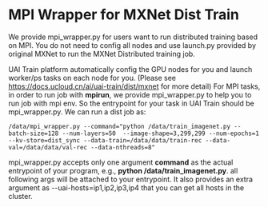 # MPI Wrapper for MXNet Dist Train
We provide mpi\_wrapper.py for users want to run distributed training based on MPI. You do not need to config all nodes and use launch.py provided by original MXNet to run the MXNet Distributed training job. 

UAI Train platform automatically config the GPU nodes for you and launch worker/ps tasks on each node for you. (Please see https://docs.ucloud.cn/ai/uai-train/dist/mxnet for more detail) For MPI tasks, in order to run job with **mpirun**, we provide mpi\_wrapper.py to help you to run job with mpi env. So the entrypoint for your task in UAI Train should be mpi\_wrapper.py. We can run a dist job as:

	/data/mpi_wrapper.py --command="python /data/train_imagenet.py --batch-size=128 --num-layers=50  --image-shape=3,299,299 --num-epochs=1 --kv-store=dist_sync --data-train=/data/data/train-rec --data-val=/data/data/val-rec --data-nthreads=8"
	
mpi\_wrapper.py accepts only one argument **command** as the actual entrypoint of your program, e.g., **python /data/train\_imagenet.py**. all following args will be attached to your entrypoint. It also provides an extra argument as --uai-hosts=ip1,ip2,ip3,ip4 that you can get all hosts in the cluster.
